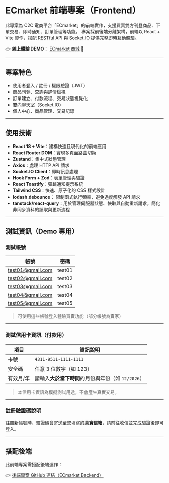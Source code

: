 # ECmarket 前端專案（Frontend）

此專案為 C2C 電商平台「ECmarket」的前端實作，支援買賣雙方刊登商品、下單交易、即時通知、訂單管理等功能。
專案採前後端分離架構，前端以 React + Vite 製作，搭配 RESTful API 與 Socket.IO 提供完整即時互動體驗。

👉 **線上體驗 DEMO**： [ECmarket 商城](https://yi517513-ecmarket-client.zeabur.app/) 🔗

---

## 專案特色

- 使用者登入 / 註冊 / 權限驗證（JWT）
- 商品刊登、查詢與詳情檢視
- 訂單建立、付款流程、交易狀態視覺化
- 雙向聊天室（Socket.IO）
- 個人中心、商品管理、交易記錄

---

## 使用技術

- **React 18 + Vite**：建構快速且現代化的前端應用
- **React Router DOM**：實現多頁面路由切換
- **Zustand**：集中式狀態管理
- **Axios**：處理 HTTP API 請求
- **Socket.IO Client**：即時訊息處理
- **Hook Form + Zod**：表單管理與驗證
- **React Toastify**：彈跳通知提示系統
- **Tailwind CSS**：快速、原子化的 CSS 樣式設計
- **lodash.debounce**： 限制函式執行頻率，避免過度觸發 API 請求
- **tanstack/react-query**：用於管理伺服器狀態、快取與自動重新請求，簡化非同步資料的讀取與更新流程

---

## 測試資訊（Demo 專用）

### 測試帳號

| 帳號             | 密碼   |
| ---------------- | ------ |
| test01@gmail.com | test01 |
| test02@gmail.com | test02 |
| test03@gmail.com | test03 |
| test04@gmail.com | test04 |
| test05@gmail.com | test05 |

> 可使用這些帳號登入體驗買賣功能（部分帳號為賣家）

---

### 測試信用卡資訊（付款用）

| 項目      | 資訊說明                                           |
| --------- | -------------------------------------------------- |
| 卡號      | `4311-9511-1111-1111`                              |
| 安全碼    | 任意 3 位數字（如 123）                            |
| 有效月/年 | 請輸入**大於當下時間**的月份與年份（如 `12/2026`） |

> 本信用卡資訊為模擬測試用途，不會產生真實交易。

---

### 註冊驗證碼說明

註冊新帳號時，驗證碼會寄送至您填寫的**真實信箱**，請前往收信並完成驗證後即可登入。

---

## 搭配後端

此前端專案需搭配後端運作：

👉 [後端專案 GitHub 連結（ECmarket Backend）](https://github.com/yi517513/Ecmarket-server)
